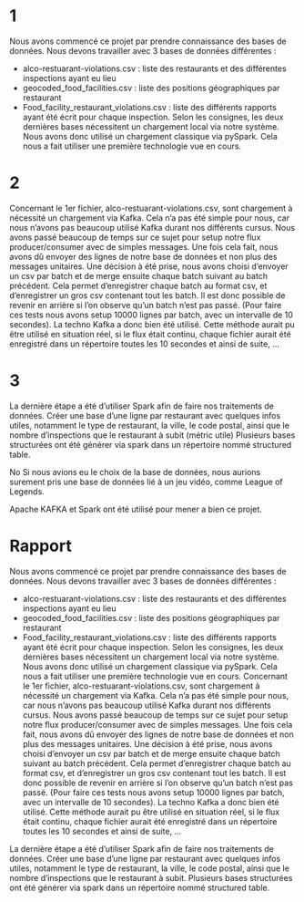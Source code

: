 # 1
Nous avons commencé ce projet par prendre connaissance des bases de données. Nous devons travailler avec 3 bases de données différentes :
- alco-restuarant-violations.csv : liste des restaurants et des différentes inspections ayant eu lieu
-	geocoded_food_facilities.csv : liste des positions géographiques par restaurant
-	Food_facility_restaurant_violations.csv : liste des différents rapports ayant été écrit pour chaque inspection.
Selon les consignes, les deux dernières bases nécessitent un chargement local via notre système. Nous avons donc utilisé un chargement classique via pySpark. Cela nous a fait utiliser une première technologie vue en cours.

# 2
Concernant le 1er fichier, alco-restuarant-violations.csv, sont chargement à nécessité un chargement via Kafka. Cela n’a pas été simple pour nous, car nous n’avons pas beaucoup utilisé Kafka durant nos différents cursus. Nous avons passé beaucoup de temps sur ce sujet pour setup notre flux producer/consumer avec de simples messages. Une fois cela fait, nous avons dû envoyer des lignes de notre base de données et non plus des messages unitaires.
Une décision à été prise, nous avons choisi d’envoyer un csv par batch et de merge ensuite chaque batch suivant au batch précédent. Cela permet d’enregistrer chaque batch au format csv, et d’enregistrer un gros csv contenant tout les batch. Il est donc possible de revenir en arrière si l’on observe qu’un batch n’est pas passé. (Pour faire ces tests nous avons setup 10000 lignes par batch, avec un intervalle de 10 secondes). La techno Kafka a donc bien été utilisé. Cette méthode aurait pu être utilisé en situation réel, si le flux était continu, chaque fichier aurait été enregistré dans un répertoire toutes les 10 secondes et ainsi de suite, …

# 3
La dernière étape a été d’utiliser Spark afin de faire nos traitements de données. Créer une base d’une ligne par restaurant avec quelques infos utiles, notamment le type de restaurant, la ville, le code postal, ainsi que le nombre d’inspections que le restaurant à subit (métric utile)
Plusieurs bases structurées ont été générer via spark dans un répertoire nommé structured table.

No
Si nous avions eu le choix de la base de données, nous aurions surement pris une base de données lié à un jeu vidéo, comme League of Legends. 

Apache KAFKA et Spark ont été utilisé pour mener a bien ce projet.


# Rapport 


Nous avons commencé ce projet par prendre connaissance des bases de données. Nous devons travailler avec 3 bases de données différentes :
- alco-restuarant-violations.csv : liste des restaurants et des différentes inspections ayant eu lieu
-	geocoded_food_facilities.csv : liste des positions géographiques par restaurant
-	Food_facility_restaurant_violations.csv : liste des différents rapports ayant été écrit pour chaque inspection.
Selon les consignes, les deux dernières bases nécessitent un chargement local via notre système. Nous avons donc utilisé un chargement classique via pySpark. Cela nous a fait utiliser une première technologie vue en cours.
Concernant le 1er fichier, alco-restuarant-violations.csv, sont chargement à nécessité un chargement via Kafka. Cela n’a pas été simple pour nous, car nous n’avons pas beaucoup utilisé Kafka durant nos différents cursus. Nous avons passé beaucoup de temps sur ce sujet pour setup notre flux producer/consumer avec de simples messages. Une fois cela fait, nous avons dû envoyer des lignes de notre base de données et non plus des messages unitaires.
Une décision à été prise, nous avons choisi d’envoyer un csv par batch et de merge ensuite chaque batch suivant au batch précédent. Cela permet d’enregistrer chaque batch au format csv, et d’enregistrer un gros csv contenant tout les batch. Il est donc possible de revenir en arrière si l’on observe qu’un batch n’est pas passé. (Pour faire ces tests nous avons setup 10000 lignes par batch, avec un intervalle de 10 secondes). La techno Kafka a donc bien été utilisé. Cette méthode aurait pu être utilisé en situation réel, si le flux était continu, chaque fichier aurait été enregistré dans un répertoire toutes les 10 secondes et ainsi de suite, …

La dernière étape a été d’utiliser Spark afin de faire nos traitements de données. Créer une base d’une ligne par restaurant avec quelques infos utiles, notamment le type de restaurant, la ville, le code postal, ainsi que le nombre d’inspections que le restaurant à subit.
Plusieurs bases structurées ont été générer via spark dans un répertoire nommé structured table.
